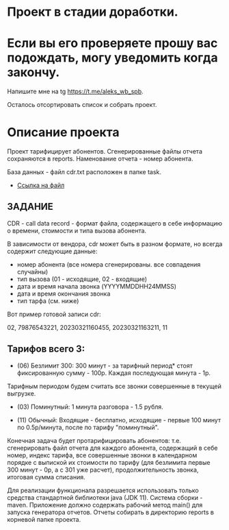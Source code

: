 # Проект в стадии доработки. 

# Если вы его проверяете прошу вас подождать, могу уведомить когда закончу.
 Напишите мне на tg https://t.me/aleks_wb_spb.

 Осталось отсортировать список и собрать проект.
  
# Описание проекта
Проект тарифицирует абонентов. Сгенерированные файлы отчета сохраняются в reports. Наменование отчета - номер абонента.

База данных - файл cdr.txt расположен в папке task.

* [Ссылка на файл](task/cdr.txt)





## ЗАДАНИЕ

CDR - сall data record - формат файла, содержащего в себе информацию о времени, стоимости и типа вызова абонента.

В зависимости от вендора, cdr может быть в разном формате, но всегда содержит следующие данные:
- номер абонента (все номера сгенерированы. все совпадения случайны)
- тип вызова (01 - исходящие, 02 - входящие)
- дата и время начала звонка (YYYYMMDDHH24MMSS)
- дата и время окончания звонка
- тип тарфа (см. ниже)

Вот пример готовой записи cdr:

02, 79876543221, 20230321160455, 20230321163211, 11

Тарифов всего 3:
--------
* (06) Безлимит 300: 300 минут - за тарифный период* стоят фиксированную сумму - 100р. Каждая последующая минута - 1р.

Тарифным периодом будем считать все звонки совершенные в текущей выгрузке.

* (03) Поминутный: 1 минута разговора - 1.5 рубля.

* (11) Обычный:
Входящие - бесплатно, исходящие - первые 100 минут по 0.5р/минута, после по тарифу "поминутный".

Конечная задача будет протарифицировать абонентов: т.е. сгенерировать файл отчета для каждого абонента, содержащий в себе номер, индекс тарифа, все совершенные звонки в календарном порядке с выпиской их стоимости по тарифу (для безлимита первые 300 минут - 0р, а с 301 уже расчет), продолжительность звонка, итоговая сумма списания.

Для реализации функционала разрешается использовать только средства стандартной библиотеки java (JDK 11). Система сборки - maven. Приложение должно содержать рабочий метод main() для запуска генератора отчетов. Отчеты собирать в директорию reports в корневой папке проекта.

